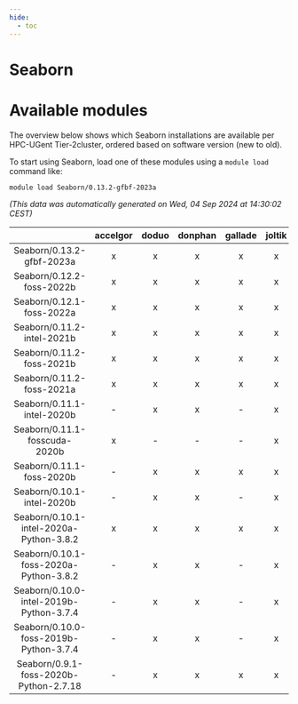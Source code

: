 ```yaml
---
hide:
  - toc
---
```


Seaborn
=======

# Available modules


The overview below shows which Seaborn installations are available per HPC-UGent Tier-2cluster, ordered based on software version (new to old).

To start using Seaborn, load one of these modules using a `module load` command like:

```shell
module load Seaborn/0.13.2-gfbf-2023a
```

*(This data was automatically generated on Wed, 04 Sep 2024 at 14:30:02 CEST)*  

| |accelgor|doduo|donphan|gallade|joltik|shinx|skitty|
| :---: | :---: | :---: | :---: | :---: | :---: | :---: | :---: |
|Seaborn/0.13.2-gfbf-2023a|x|x|x|x|x|x|x|
|Seaborn/0.12.2-foss-2022b|x|x|x|x|x|-|x|
|Seaborn/0.12.1-foss-2022a|x|x|x|x|x|-|x|
|Seaborn/0.11.2-intel-2021b|x|x|x|x|x|-|x|
|Seaborn/0.11.2-foss-2021b|x|x|x|x|x|-|x|
|Seaborn/0.11.2-foss-2021a|x|x|x|x|x|-|x|
|Seaborn/0.11.1-intel-2020b|-|x|x|-|x|-|x|
|Seaborn/0.11.1-fosscuda-2020b|x|-|-|-|x|-|-|
|Seaborn/0.11.1-foss-2020b|-|x|x|x|x|-|x|
|Seaborn/0.10.1-intel-2020b|-|x|x|-|x|-|x|
|Seaborn/0.10.1-intel-2020a-Python-3.8.2|x|x|x|x|x|-|x|
|Seaborn/0.10.1-foss-2020a-Python-3.8.2|-|x|x|-|x|-|x|
|Seaborn/0.10.0-intel-2019b-Python-3.7.4|-|x|x|-|x|-|x|
|Seaborn/0.10.0-foss-2019b-Python-3.7.4|-|x|x|-|x|-|x|
|Seaborn/0.9.1-foss-2020b-Python-2.7.18|-|x|x|x|x|-|x|
